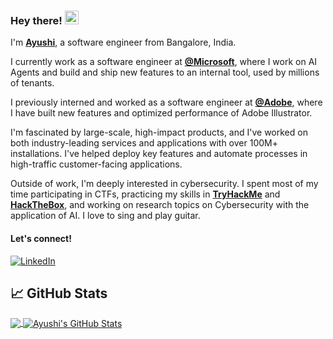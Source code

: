 ### Hey there! <img src="https://emojis.slackmojis.com/emojis/images/1643515254/12765/meow_happy_paws.png" width="22"/>
 
 I'm [**Ayushi**](https://ayushi-chaudhuri-portfolio.vercel.app/), a software engineer from Bangalore, India.

 I currently work as a software engineer at [**@Microsoft**](https://github.com/microsoft), where I work on AI Agents and build and ship new features to an internal tool, used by millions of tenants.
 
 I previously interned and worked as a software engineer at [**@Adobe**](https://github.com/adobe), where I have built new features and optimized performance of Adobe Illustrator.
 
I'm fascinated by large-scale, high-impact products, and I've worked on both industry-leading services and applications with over 100M+ installations. I've helped deploy key features and automate processes in high-traffic customer-facing applications.
 
 Outside of work, I'm deeply interested in cybersecurity. I spent most of my time participating in CTFs, practicing my skills in [**TryHackMe**](https://tryhackme.com/p/IUC08) and [**HackTheBox**](https://www.hackthebox.com/), and working on research topics on Cybersecurity with the application of AI. I love to sing and play guitar. 
 
 #### Let's connect!
[<img alt="LinkedIn" src="https://img.shields.io/badge/LinkedIn-%230E76A8.svg?&style=for-the-badge&logo=LinkedIn&logoColor=white" />](https://www.linkedin.com/in/ayushichaudhuri/)

## &#x1f4c8; GitHub Stats

<a href="https://github.com/IUC4801/IUC4801">
  <img align="center" src="https://github-readme-stats.vercel.app/api/top-langs/?username=iuc4801&hide=java,html,tex&title_color=ffffff&text_color=c9cacc&icon_color=2bbc8a&bg_color=1d1f21&langs_count=3" />
</a>
<a href="https://github.com/IUC4801/IUC4801">
  <img align="center" src="https://github-readme-stats.vercel.app/api?username=iuc4801&show_icons=true&line_height=27&count_private=true&title_color=ffffff&text_color=c9cacc&icon_color=2bbc8a&bg_color=1d1f21" alt="Ayushi's GitHub Stats" />
</a>







